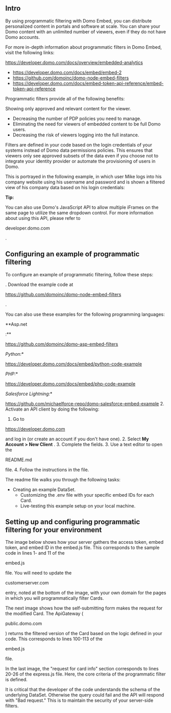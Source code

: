 

Intro
-------

By using programmatic filtering with Domo Embed, you can distribute personalized content in portals and software at scale. You can share your Domo content with an unlimited number of viewers, even if they do not have Domo accounts.


 For more in-depth information about programmatic filters in Domo Embed, visit the following links:

 https://developer.domo.com/docs/overview/embedded-analytics
* https://developer.domo.com/docs/embed/embed-2
* https://github.com/domoinc/domo-node-embed-filters
* https://developer.domo.com/docs/embed-token-api-reference/embed-token-api-reference

Programmatic filters provide all of the following benefits:

 Showing only approved and relevant content for the viewer.
* Decreasing the number of PDP policies you need to manage.
* Eliminating the need for viewers of embedded content to be full Domo users.
* Decreasing the risk of viewers logging into the full instance.

Filters are defined in your code based on the login credentials of your systems instead of Domo data permissions policies. This ensures that viewers only see approved subsets of the data even if you choose not to integrate your identity provider or automate the provisioning of users in Domo.


 This is portrayed in the following example, in which user Mike logs into his company website using his username and password and is shown a filtered view of his company data based on his login credentials:


**Tip:**

You can also use Domo's JavaScript API to allow multiple iFrames on the same page to utilize the same dropdown control. For more information about using this API, please refer to

developer.domo.com

.


 Configuring an example of programmatic filtering
--------------------------------------------------

To configure an example of programmatic filtering, follow these steps:

. Download the example code at

https://github.com/domoinc/domo-node-embed-filters

.


 You can also use these examples for the following programming languages:


**Asp.net

:**

https://github.com/domoinc/domo-asp-embed-filters

*Python:**

https://developer.domo.com/docs/embed/python-code-example

*PHP:**

https://developer.domo.com/docs/embed/php-code-example

*Salesforce Lightning:**

https://github.com/michaelforce-repo/domo-salesforce-embed-example
2. Activate an API client by doing the following:

1. Go to

 https://developer.domo.com

 and log in (or create an account if you don't have one).
	2. Select
	 **My Account > New Client**
	 .
	3. Complete the fields.
3. Use a text editor to open the

README.md

file.
4. Follow the instructions in the file.


 The readme file walks you through the following tasks:

* Creating an example DataSet.
	* Customizing the .env file with your specific embed IDs for each Card.
	* Live-testing this example setup on your local machine.

Setting up and configuring programmatic filtering for your environment
------------------------------------------------------------------------

The image below shows how your server gathers the access token, embed token, and embed ID in the embed.js file. This corresponds to the sample code in lines 1- and 11 of the

embed.js

file. You will need to update the


 customerserver.com


 entry, noted at the bottom of the image, with your own domain for the pages in which you will programmatically filter Cards.

The next image shows how the self-submitting form makes the request for the modified Card. The ApiGateway (

public.domo.com

) returns the filtered version of the Card based on the logic defined in your code. This corresponds to lines 100-113 of the

embed.js

file.

In the last image, the "request for card info" section corresponds to lines 20-26 of the express.js file. Here, the core criteria of the programmatic filter is defined.

It is critical that the developer of the code understands the schema of the underlying DataSet. Otherwise the query could fail and the API will respond with "Bad request." This is to maintain the security of your server-side filters.

